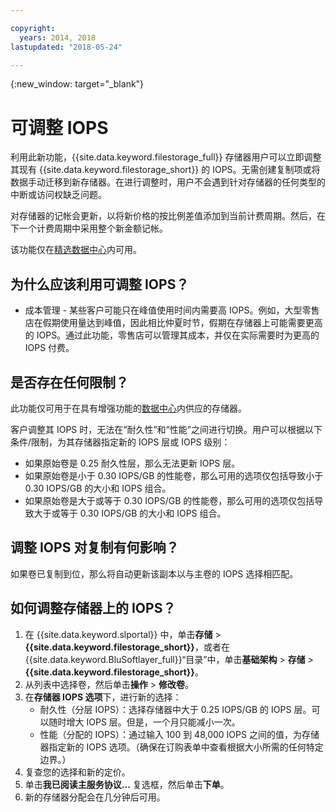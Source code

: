```yaml
---

copyright:
  years: 2014, 2018
lastupdated: "2018-05-24"

---
```

{:new_window: target="_blank"}

# 可调整 IOPS

利用此新功能，{{site.data.keyword.filestorage_full}} 存储器用户可以立即调整其现有 {{site.data.keyword.filestorage_short}} 的 IOPS。无需创建复制项或将数据手动迁移到新存储器。在进行调整时，用户不会遇到针对存储器的任何类型的中断或访问权缺乏问题。 

对存储器的记帐会更新，以将新价格的按比例差值添加到当前计费周期。然后，在下一个计费周期中采用整个新金额记帐。

该功能仅在[精选数据中心](new-ibm-block-and-file-storage-location-and-features.html)内可用。 

## 为什么应该利用可调整 IOPS？

- 成本管理 - 某些客户可能只在峰值使用时间内需要高 IOPS。例如，大型零售店在假期使用量达到峰值，因此相比仲夏时节，假期在存储器上可能需要更高的 IOPS。通过此功能，零售店可以管理其成本，并仅在实际需要时为更高的 IOPS 付费。

## 是否存在任何限制？

此功能仅可用于在具有增强功能的[数据中心](new-ibm-block-and-file-storage-location-and-features.html)内供应的存储器。

客户调整其 IOPS 时，无法在“耐久性”和“性能”之间进行切换。用户可以根据以下条件/限制，为其存储器指定新的 IOPS 层或 IOPS 级别： 

- 如果原始卷是 0.25 耐久性层，那么无法更新 IOPS 层。
- 如果原始卷是小于 0.30 IOPS/GB 的性能卷，那么可用的选项仅包括导致小于 0.30 IOPS/GB 的大小和 IOPS 组合。 
- 如果原始卷是大于或等于 0.30 IOPS/GB 的性能卷，那么可用的选项仅包括导致大于或等于 0.30 IOPS/GB 的大小和 IOPS 组合。 

## 调整 IOPS 对复制有何影响？

如果卷已复制到位，那么将自动更新该副本以与主卷的 IOPS 选择相匹配。 

## 如何调整存储器上的 IOPS？

1. 在 {{site.data.keyword.slportal}} 中，单击**存储** > **{{site.data.keyword.filestorage_short}}**，或者在 {{site.data.keyword.BluSoftlayer_full}}“目录”中，单击**基础架构** > **存储** > **{{site.data.keyword.filestorage_short}}**。
2. 从列表中选择卷，然后单击**操作** > **修改卷**。
3. 在**存储器 IOPS 选项**下，进行新的选择：
    - 耐久性（分层 IOPS）：选择存储器中大于 0.25 IOPS/GB 的 IOPS 层。可以随时增大 IOPS 层。但是，一个月只能减小一次。
    - 性能（分配的 IOPS）：通过输入 100 到 48,000 IOPS 之间的值，为存储器指定新的 IOPS 选项。（确保在订购表单中查看根据大小所需的任何特定边界。）
4. 复查您的选择和新的定价。
5. 单击**我已阅读主服务协议...** 复选框，然后单击**下单**。
6. 新的存储器分配会在几分钟后可用。
